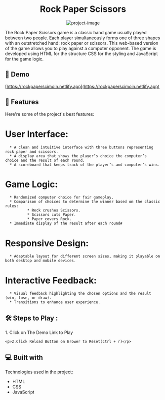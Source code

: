 <h1 align="center" id="title">Rock Paper Scissors</h1>

<p align="center"><img src="https://socialify.git.ci/Moinnazeer/Rock_Paper_Scissors_Game/image?font=Bitter&amp;forks=1&amp;issues=1&amp;language=1&amp;name=1&amp;owner=1&amp;pattern=Circuit%20Board&amp;pulls=1&amp;stargazers=1&amp;theme=Dark" alt="project-image"></p>

<p id="description">The Rock Paper Scissors game is a classic hand game usually played between two people. Each player simultaneously forms one of three shapes with an outstretched hand: rock paper or scissors. This web-based version of the game allows you to play against a computer opponent. The game is developed using HTML for the structure CSS for the styling and JavaScript for the game logic.</p>

<h2>🚀 Demo</h2>

[https://rockpaperscimoin.netlify.app](https://rockpaperscimoin.netlify.app)

  
  
<h2>🧐 Features</h2>

Here're some of the project's best features:

# User Interface:
      * A clean and intuitive interface with three buttons representing rock paper and scissors. 
      * A display area that shows the player’s choice the computer’s choice and the result of each round. 
      * A scoreboard that keeps track of the player’s and computer’s wins.
# Game Logic:
      * Randomized computer choice for fair gameplay.
      * Comparison of choices to determine the winner based on the classic rules:
              * Rock crushes Scissors.
              * Scissors cuts Paper.
              * Paper covers Rock.
      * Immediate display of the result after each round# 

# Responsive Design:
      * Adaptable layout for different screen sizes, making it playable on both desktop and mobile devices.

# Interactive Feedback:
      * Visual feedback highlighting the chosen options and the result (win, lose, or draw).
      * Transitions to enhance user experience.

<h2>🛠️ Steps to Play :</h2>

<p>1. Click on The Demo Link to Play</p>

```
<p>2.Click Reload Button on Brower to Reset(ctrl + r)</p>
```

  
  
<h2>💻 Built with</h2>

Technologies used in the project:

*   HTML
*   CSS
*   JavaScript
